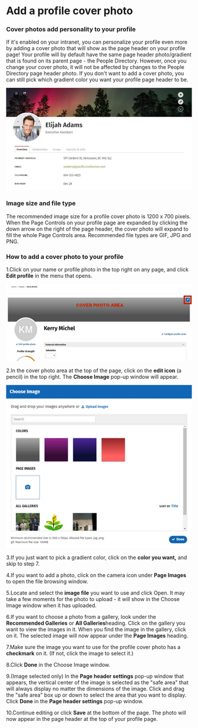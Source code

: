 # Add a profile cover photo

### Cover photos add personality to your profile

If it's enabled on your intranet, you can personalize your profile even more by adding a cover photo that will show as the page header on your profile page! Your profile will by default have the same page header photo/gradient that is found on its parent page - the People Directory. However, once you change your cover photo, it will not be affected by changes to the People Directory page header photo. If you don't want to add a cover photo, you can still pick which gradient color you want your profile page header to be.

![](../../.gitbook/assets/1%20%28111%29.jpg)



### Image size and file type

The recommended image size for a profile cover photo is 1200 x 700 pixels. When the Page Controls on your profile page are expanded by clicking the down arrow on the right of the page header, the cover photo will expand to fill the whole Page Controls area. Recommended file types are GIF, JPG and PNG.

### How to add a cover photo to your profile

1.Click on your name or profile photo in the top right on any page, and click **Edit profile** in the menu that opens.

![](../../.gitbook/assets/2%20%2860%29.jpg)

2.In the cover photo area at the top of the page, click on the **edit icon** \(a pencil\) in the top right. The **Choose Image** pop-up window will appear.

![](../../.gitbook/assets/3%20%2835%29.jpg)



3.If you just want to pick a gradient color, click on the **color you want,** and skip to step 7.

4.If you want to add a photo, click on the camera icon under **Page Images** to open the file browsing window.

5.Locate and select the **image file** you want to use and click Open. It may take a few moments for the photo to upload - it will show in the Choose Image window when it has uploaded.

6.If you want to choose a photo from a gallery, look under the **Recommended Galleries** or **All Galleries**heading. Click on the gallery you want to view the images in it. When you find the image in the gallery, click on it. The selected image will now appear under the **Page Images** heading.

7.Make sure the image you want to use for the profile cover photo has a **checkmark** on it. \(If not, click the image to select it.\)

8.Click **Done** in the Choose Image window.

9.\(Image selected only\) In the **Page header settings** pop-up window that appears, the vertical center of the image is selected as the "safe area" that will always display no matter the dimensions of the image. Click and drag the "safe area" box up or down to select the area that you want to display. Click **Done** in the **Page header settings** pop-up window.

10.Continue editing or click **Save** at the bottom of the page. The photo will now appear in the page header at the top of your profile page.

